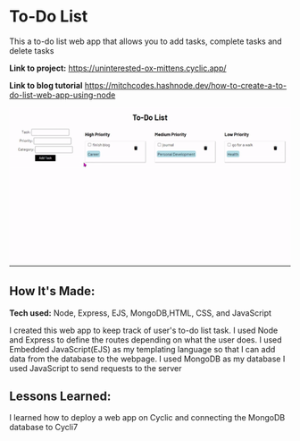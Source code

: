 # To-Do List
This a to-do list web app that allows you to add tasks, complete tasks and delete tasks

**Link to project:** https://uninterested-ox-mittens.cyclic.app/

**Link to blog tutorial** https://mitchcodes.hashnode.dev/how-to-create-a-to-do-list-web-app-using-node

![alt tag](/app_demo.gif)

## How It's Made:

**Tech used:** Node, Express, EJS, MongoDB,HTML, CSS, and JavaScript

I created this web app to keep track of user's to-do list task. 
I used Node and Express to define the routes depending on what the user does.
I used Embedded JavaScript(EJS) as my templating language so that I can add data from the database to the webpage.
I used MongoDB as my database
I used JavaScript to send requests to the server

## Lessons Learned:

I learned how to deploy a web app on Cyclic and connecting the MongoDB database to Cycli7
